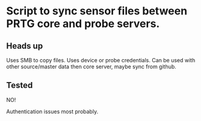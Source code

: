 # Script to sync sensor files between PRTG core and probe servers.

## Heads up
Uses SMB to copy files.
Uses device or probe credentials.
Can be used with other source/master data then core server, maybe sync from github.

## Tested
NO! 

Authentication issues most probably. 
